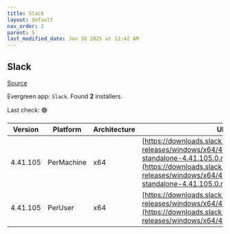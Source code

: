 ```yaml
---
title: Slack
layout: default
nav_order: 2
parent: S
last_modified_date: Jan 30 2025 at 12:42 AM
---
```


## Slack

[Source](https://slack.com/intl/en-au/help/articles/212475728-Deploy-Slack-via-Microsoft-Installer)

Evergreen app: `Slack`. Found **2** installers.

Last check: 🟢

| Version  | Platform   | Architecture | URI                                                                                                                                                                                                              |
| -------- | ---------- | ------------ | ---------------------------------------------------------------------------------------------------------------------------------------------------------------------------------------------------------------- |
| 4.41.105 | PerMachine | x64          | [https://downloads.slack-edge.com/desktop-releases/windows/x64/4.41.105/slack-standalone-4.41.105.0.msi](https://downloads.slack-edge.com/desktop-releases/windows/x64/4.41.105/slack-standalone-4.41.105.0.msi) |
| 4.41.105 | PerUser    | x64          | [https://downloads.slack-edge.com/desktop-releases/windows/x64/4.41.105/SlackSetup.msi](https://downloads.slack-edge.com/desktop-releases/windows/x64/4.41.105/SlackSetup.msi)                                   |
